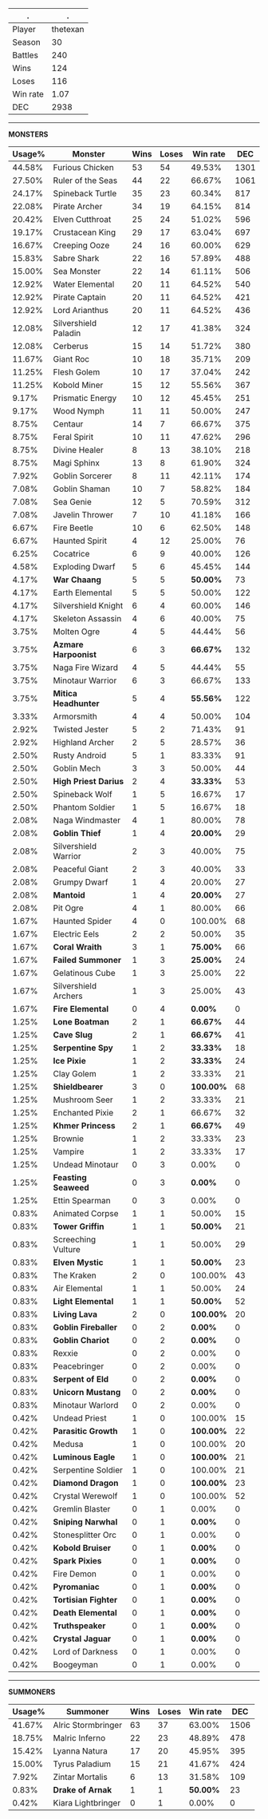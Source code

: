 .|.
|-|-
Player|thetexan
Season|30
Battles|240
Wins|124
Loses|116
Win rate|1.07
DEC|2938

---
**MONSTERS**

Usage%|Monster|Wins|Loses|Win rate|DEC|
-|-|-|-|-|-|
44.58%|Furious Chicken|53|54|49.53%|1301|
27.50%|Ruler of the Seas|44|22|66.67%|1061|
24.17%|Spineback Turtle|35|23|60.34%|817|
22.08%|Pirate Archer|34|19|64.15%|814|
20.42%|Elven Cutthroat|25|24|51.02%|596|
19.17%|Crustacean King|29|17|63.04%|697|
16.67%|Creeping Ooze|24|16|60.00%|629|
15.83%|Sabre Shark|22|16|57.89%|488|
15.00%|Sea Monster|22|14|61.11%|506|
12.92%|Water Elemental|20|11|64.52%|540|
12.92%|Pirate Captain|20|11|64.52%|421|
12.92%|Lord Arianthus|20|11|64.52%|436|
12.08%|Silvershield Paladin|12|17|41.38%|324|
12.08%|Cerberus|15|14|51.72%|380|
11.67%|Giant Roc|10|18|35.71%|209|
11.25%|Flesh Golem|10|17|37.04%|242|
11.25%|Kobold Miner|15|12|55.56%|367|
9.17%|Prismatic Energy|10|12|45.45%|251|
9.17%|Wood Nymph|11|11|50.00%|247|
8.75%|Centaur|14|7|66.67%|375|
8.75%|Feral Spirit|10|11|47.62%|296|
8.75%|Divine Healer|8|13|38.10%|218|
8.75%|Magi Sphinx|13|8|61.90%|324|
7.92%|Goblin Sorcerer|8|11|42.11%|174|
7.08%|Goblin Shaman|10|7|58.82%|184|
7.08%|Sea Genie|12|5|70.59%|312|
7.08%|Javelin Thrower|7|10|41.18%|166|
6.67%|Fire Beetle|10|6|62.50%|148|
6.67%|Haunted Spirit|4|12|25.00%|76|
6.25%|Cocatrice|6|9|40.00%|126|
4.58%|Exploding Dwarf|5|6|45.45%|144|
4.17%|**War Chaang**|5|5|**50.00%**|73|
4.17%|Earth Elemental|5|5|50.00%|122|
4.17%|Silvershield Knight|6|4|60.00%|146|
4.17%|Skeleton Assassin|4|6|40.00%|75|
3.75%|Molten Ogre|4|5|44.44%|56|
3.75%|**Azmare Harpoonist**|6|3|**66.67%**|132|
3.75%|Naga Fire Wizard|4|5|44.44%|55|
3.75%|Minotaur Warrior|6|3|66.67%|133|
3.75%|**Mitica Headhunter**|5|4|**55.56%**|122|
3.33%|Armorsmith|4|4|50.00%|104|
2.92%|Twisted Jester|5|2|71.43%|91|
2.92%|Highland Archer|2|5|28.57%|36|
2.50%|Rusty Android|5|1|83.33%|91|
2.50%|Goblin Mech|3|3|50.00%|44|
2.50%|**High Priest Darius**|2|4|**33.33%**|53|
2.50%|Spineback Wolf|1|5|16.67%|17|
2.50%|Phantom Soldier|1|5|16.67%|18|
2.08%|Naga Windmaster|4|1|80.00%|78|
2.08%|**Goblin Thief**|1|4|**20.00%**|29|
2.08%|Silvershield Warrior|2|3|40.00%|75|
2.08%|Peaceful Giant|2|3|40.00%|33|
2.08%|Grumpy Dwarf|1|4|20.00%|27|
2.08%|**Mantoid**|1|4|**20.00%**|27|
2.08%|Pit Ogre|4|1|80.00%|66|
1.67%|Haunted Spider|4|0|100.00%|68|
1.67%|Electric Eels|2|2|50.00%|35|
1.67%|**Coral Wraith**|3|1|**75.00%**|66|
1.67%|**Failed Summoner**|1|3|**25.00%**|24|
1.67%|Gelatinous Cube|1|3|25.00%|22|
1.67%|Silvershield Archers|1|3|25.00%|43|
1.67%|**Fire Elemental**|0|4|**0.00%**|0|
1.25%|**Lone Boatman**|2|1|**66.67%**|44|
1.25%|**Cave Slug**|2|1|**66.67%**|41|
1.25%|**Serpentine Spy**|1|2|**33.33%**|18|
1.25%|**Ice Pixie**|1|2|**33.33%**|24|
1.25%|Clay Golem|1|2|33.33%|21|
1.25%|**Shieldbearer**|3|0|**100.00%**|68|
1.25%|Mushroom Seer|1|2|33.33%|21|
1.25%|Enchanted Pixie|2|1|66.67%|32|
1.25%|**Khmer Princess**|2|1|**66.67%**|49|
1.25%|Brownie|1|2|33.33%|23|
1.25%|Vampire|1|2|33.33%|17|
1.25%|Undead Minotaur|0|3|0.00%|0|
1.25%|**Feasting Seaweed**|0|3|**0.00%**|0|
1.25%|Ettin Spearman|0|3|0.00%|0|
0.83%|Animated Corpse|1|1|50.00%|15|
0.83%|**Tower Griffin**|1|1|**50.00%**|21|
0.83%|Screeching Vulture|1|1|50.00%|29|
0.83%|**Elven Mystic**|1|1|**50.00%**|23|
0.83%|The Kraken|2|0|100.00%|43|
0.83%|Air Elemental|1|1|50.00%|24|
0.83%|**Light Elemental**|1|1|**50.00%**|52|
0.83%|**Living Lava**|2|0|**100.00%**|20|
0.83%|**Goblin Fireballer**|0|2|**0.00%**|0|
0.83%|**Goblin Chariot**|0|2|**0.00%**|0|
0.83%|Rexxie|0|2|0.00%|0|
0.83%|Peacebringer|0|2|0.00%|0|
0.83%|**Serpent of Eld**|0|2|**0.00%**|0|
0.83%|**Unicorn Mustang**|0|2|**0.00%**|0|
0.83%|Minotaur Warlord|0|2|0.00%|0|
0.42%|Undead Priest|1|0|100.00%|15|
0.42%|**Parasitic Growth**|1|0|**100.00%**|22|
0.42%|Medusa|1|0|100.00%|20|
0.42%|**Luminous Eagle**|1|0|**100.00%**|21|
0.42%|Serpentine Soldier|1|0|100.00%|21|
0.42%|**Diamond Dragon**|1|0|**100.00%**|23|
0.42%|Crystal Werewolf|1|0|100.00%|52|
0.42%|Gremlin Blaster|0|1|0.00%|0|
0.42%|**Sniping Narwhal**|0|1|**0.00%**|0|
0.42%|Stonesplitter Orc|0|1|0.00%|0|
0.42%|**Kobold Bruiser**|0|1|**0.00%**|0|
0.42%|**Spark Pixies**|0|1|**0.00%**|0|
0.42%|Fire Demon|0|1|0.00%|0|
0.42%|**Pyromaniac**|0|1|**0.00%**|0|
0.42%|**Tortisian Fighter**|0|1|**0.00%**|0|
0.42%|**Death Elemental**|0|1|**0.00%**|0|
0.42%|**Truthspeaker**|0|1|**0.00%**|0|
0.42%|**Crystal Jaguar**|0|1|**0.00%**|0|
0.42%|Lord of Darkness|0|1|0.00%|0|
0.42%|Boogeyman|0|1|0.00%|0|

---
**SUMMONERS**

Usage%|Summoner|Wins|Loses|Win rate|DEC|
-|-|-|-|-|-|
41.67%|Alric Stormbringer|63|37|63.00%|1506|
18.75%|Malric Inferno|22|23|48.89%|478|
15.42%|Lyanna Natura|17|20|45.95%|395|
15.00%|Tyrus Paladium|15|21|41.67%|424|
7.92%|Zintar Mortalis|6|13|31.58%|109|
0.83%|**Drake of Arnak**|1|1|**50.00%**|23|
0.42%|Kiara Lightbringer|0|1|0.00%|0|
